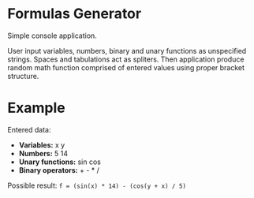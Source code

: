 # Formulas Generator
Simple console application.

User input variables, numbers, binary and unary functions as unspecified strings. Spaces and tabulations act as spliters.
Then application produce random math function comprised of entered values using proper bracket structure.

# Example
Entered data:
- <b>Variables:</b> x y
- <b>Numbers:</b> 5 14
- <b>Unary functions:</b> sin cos
- <b>Binary operators:</b> + - * /

Possible result: `f = (sin(x) * 14) - (cos(y + x) / 5)`
